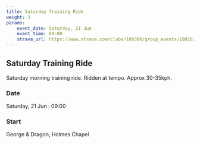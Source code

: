 ```yaml
---
title: Saturday Training Ride
weight: 3
params:
    event_date: Saturday, 21 Jun
    event_time: 09:00
    strava_url: https://www.strava.com/clubs/189380/group_events/1801637
---
```


## Saturday Training Ride 

Saturday morning training ride. Ridden at tempo. Approx 30-35kph.

### Date

Saturday, 21 Jun : 09:00

### Start

George &amp; Dragon, Holmes Chapel


